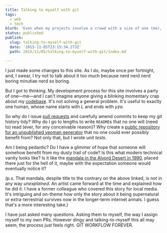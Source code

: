 ```yaml
---
title: Talking to myself with git
tags:
  - web
  - tech
blurb: 'Even when my projects involve a crowd with a size of one (me), I still use git workflow tactics. Is this good practice or an unnecessary monologue?'
status: published
publish:
  slug: talking-to-myself-with-git
  date: '2015-11-05T23:15:34.273Z'
  path: 2015/11/05/talking-to-myself-with-git/index.md

---
```


I just made some changes to this site. As I do, maybe once per fortnight, and, I swear, I try not to talk about it too much because nerd nerd nerd boring minutiae nerd so boring.

But I got to thinking. My development process for this site involves a party of one—me—and I can't imagine anyone giving a blinking momentary crap about my [codebase](https://github.com/lyzadanger/lyza-dot-com). It's not solving a general problem. It's useful to exactly one human, whose name starts with _L_ and ends with _yza_.

So why do I issue [pull requests](https://github.com/lyzadanger/lyza-dot-com/pull/2) and carefully amend commits to keep my git history tidy? Why do I go to lengths to write `README`s that no one will (need to) read (ever, for any conceivable reason)? Why create a [public repository for an unpublished yeoman generator](https://github.com/lyzadanger/generator-lyza) that no one could ever possibly benefit from? Not only that, but I wrote _unit tests_.

Am I being pedantic? Do I have a glimmer of hope that someone will somehow benefit from my dusty trail of code? Is this what modern technical vanity looks like? Is it like the [mandala in the Alvord Desert in 1990](http://www.bookofresearch.com/unexplained-mystery-of-oregon-sri-yantra.htm), placed there just for the hell of it, maybe with the expectation someone would eventually notice it?

(p.s. That mandala, despite title to the contrary on the above linked, is not in any way _unexplained_. An artist came forward at the time and explained how he did it. I have a former colleague who covered this story for local media. It's intriguing and on-theme how only the story about it being supernatural or extra-terrestrial survives now in the longer-term internet annals. I guess that's a more interesting take.)

I have just asked many questions. Asking them to myself, the way I assign myself to my own PRs. However dingy and talking-to-myself this all may seem, the process just feels right. GIT WORKFLOW FOREVER.
